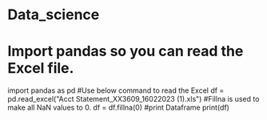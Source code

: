 # Data_science
# Import pandas so you can read the Excel file.
import pandas as pd
#Use below command to read the Excel
df = pd.read_excel("Acct Statement_XX3609_16022023 (1).xls")
#Fillna is used to make all NaN values to 0.
df = df.fillna(0)
#print Dataframe
print(df)

